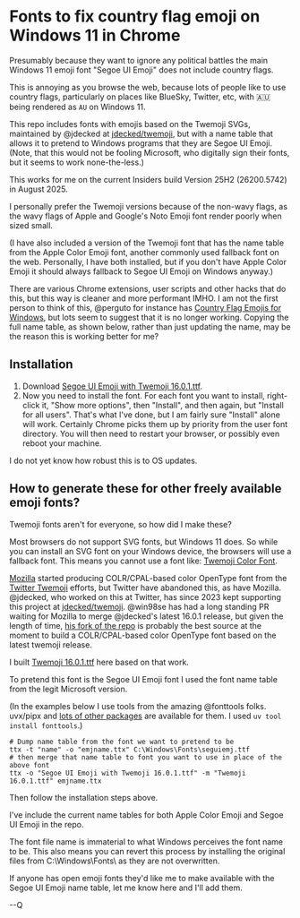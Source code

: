 # Fonts to fix country flag emoji on Windows 11 in Chrome

Presumably because they want to ignore any political battles the main Windows 11 emoji font "Segoe UI Emoji" does not include country flags.

This is annoying as you browse the web, because lots of people like to use country flags, particularly on places like BlueSky, Twitter, etc, with 🇦🇺 being rendered as `AU` on Windows 11.

This repo includes fonts with emojis based on the Twemoji SVGs, maintained by @jdecked at [jdecked/twemoji](https://github.com/jdecked/twemoji), but with a name table that allows it to pretend to Windows programs that they are Segoe UI Emoji. (Note, that this would not be fooling Microsoft, who digitally sign their fonts, but it seems to work none-the-less.)

This works for me on the current Insiders build Version 25H2 (26200.5742) in August 2025.

I personally prefer the Twemoji versions because of the non-wavy flags, as the wavy flags of Apple and Google's Noto Emoji font render poorly when sized small.

(I have also included a version of the Twemoji font that has the name table from the Apple Color Emoji font, another commonly used fallback font on the web. Personally, I have both installed, but if you don't have Apple Color Emoji it should always fallback to Segoe UI Emoji on Windows anyway.)

There are various Chrome extensions, user scripts and other hacks that do this, but this way is cleaner and more performant IMHO. I am not the first person to think of this, @perguto for instance has [Country Flag Emojis for Windows](https://github.com/perguto/Country-Flag-Emojis-for-Windows), but lots seem to suggest that it is no longer working. Copying the full name table, as shown below, rather than just updating the name, may be the reason this is working better for me?

## Installation

1.  Download [Segoe UI Emoji with Twemoji 16.0.1.ttf](Segoe%20UI%20Emoji%20with%20Twemoji%2016.0.1.ttf).
2.  Now you need to install the font. For each font you want to install, right-click it, "Show more options", then "Install", and then again, but "Install for all users". That's what I've done, but I am fairly sure "Install" alone will work. Certainly Chrome picks them up by priority from the user font directory. You will then need to restart your browser, or possibly even reboot your machine.

I do not yet know how robust this is to OS updates.

## How to generate these for other freely available emoji fonts?

Twemoji fonts aren't for everyone, so how did I make these?

Most browsers do not support SVG fonts, but Windows 11 does. So while you can install an SVG font on your Windows device, the browsers will use a fallback font. This means you cannot use a font like: [Twemoji Color Font](https://github.com/13rac1/twemoji-color-font).

[Mozilla](https://github.com/mozilla/twemoji-colr) started producing COLR/CPAL-based color OpenType font from the [Twitter Twemoji](https://twitter.github.io/twemoji/) efforts, but Twitter have abandoned this, as have Mozilla. @jdecked, who worked on this at Twitter, has since 2023 kept supporting this project at [jdecked/twemoji](https://github.com/jdecked/twemoji). @win98se has had a long standing PR waiting for Mozilla to merge @jdecked's latest 16.0.1 release, but given the length of time, [his fork of the repo](https://github.com/win98se/twemoji-colr) is probably the best source at the moment to build a COLR/CPAL-based color OpenType font based on the latest twemoji release.

I built [Twemoji 16.0.1.ttf](Twemoji%2016.0.1.ttf) here based on that work.

To pretend this font is the Segoe UI Emoji font I used the font name table from the legit Microsoft version.

(In the examples below I use tools from the amazing @fonttools folks. uvx/pipx and [lots of other packages](https://github.com/fonttools/fonttools?tab=readme-ov-file#installation) are available for them. I used `uv tool install fonttools`.)

```
# Dump name table from the font we want to pretend to be
ttx -t "name" -o "emjname.ttx" C:\Windows\Fonts\seguiemj.ttf
# then merge that name table to font you want to use in place of the above font
ttx -o "Segoe UI Emoji with Twemoji 16.0.1.ttf" -m "Twemoji 16.0.1.ttf" emjname.ttx
```

Then follow the installation steps above.

I've include the current name tables for both Apple Color Emoji and Segoe UI Emoji in the repo.

The font file name is immaterial to what Windows perceives the font name to be. This also means you can revert this process by installing the original files from C:\Windows\Fonts\ as they are not overwritten.

If anyone has open emoji fonts they'd like me to make available with the Segoe UI Emoji name table, let me know here and I'll add them.


--Q